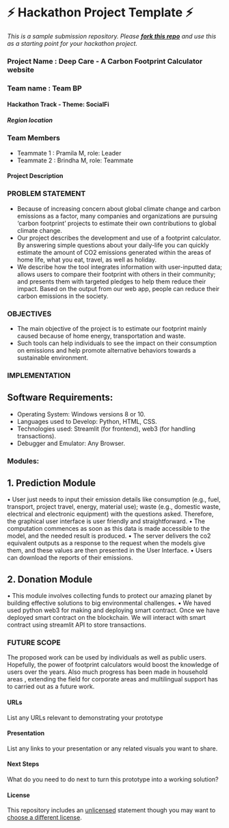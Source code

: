 
# ⚡ Hackathon Project Template ⚡
_This is a sample submission repository.
Please [__fork this repo__](https://help.github.com/articles/fork-a-repo/) and use this as a starting point for your hackathon project._

### Project Name : Deep Care - A Carbon Footprint Calculator website
### Team name : Team BP
#### Hackathon Track - Theme: SocialFi

##### Region location

### Team Members
- Teammate 1 : Pramila M, role: Leader
- Teammate 2 : Brindha M, role: Teammate

#### Project Description
### PROBLEM STATEMENT
* Because of increasing concern about global climate change and carbon emissions as a factor, many companies and organizations are pursuing ‘carbon footprint’ projects to estimate their own contributions to global climate change. 
* Our project describes the development and use of a footprint calculator. By answering simple questions about your daily-life you can quickly estimate the amount of CO2 emissions generated within the areas of home life, what you eat, travel, as well as holiday. 
* We describe how the tool integrates information with user-inputted data; allows users to compare their footprint with others in their community; and presents them with targeted pledges to help them reduce their impact. Based on the output from our web app, people can reduce their carbon emissions in the society.

### OBJECTIVES 
* The main objective of the project is to estimate our footprint mainly caused because of home energy, transportation and waste. 
* Such tools can help individuals to see the impact on their consumption on emissions and help promote alternative behaviors towards a sustainable environment.

### IMPLEMENTATION 
## Software Requirements: 
* Operating System: Windows versions 8 or 10.
* Languages used to Develop: Python, HTML, CSS.
* Technologies used: Streamlit (for frontend), web3 (for handling transactions).
* Debugger and Emulator: Any Browser.

### Modules: 
## 1. Prediction Module 
• User just needs to input their emission details like consumption (e.g., fuel, transport, project travel, energy, material use); waste (e.g., domestic waste, electrical and electronic equipment) with the questions asked. Therefore, the graphical user interface is user friendly and straightforward. 
• The computation commences as soon as this data is made accessible to the model, and the needed result is produced. 
• The server delivers the co2 equivalent outputs as a response to the request when the models give them, and these values are then presented in the User Interface. 
• Users can download the reports of their emissions.

## 2. Donation Module 
• This module involves collecting funds to protect our amazing planet by building effective solutions to big environmental challenges. 
• We haved used python web3 for making and deploying smart contract. Once we have deployed smart contract on the blockchain. We will interact with smart contract using streamlit API to store transactions.

### FUTURE SCOPE 
The proposed work can be used by individuals as well as public users. Hopefully, the power of footprint calculators would boost the knowledge of users over the years. Also much progress has been made in household areas , extending the field for corporate areas and multilingual support has to carried out as a future work.

#### URLs
List any URLs relevant to demonstrating your prototype

#### Presentation
List any links to your presentation or any related visuals you want to share.

#### Next Steps
What do you need to do next to turn this prototype into a working solution?

#### License
This repository includes an [unlicensed](http://unlicense.org/) statement though you may want to [choose a different license](https://choosealicense.com/).
